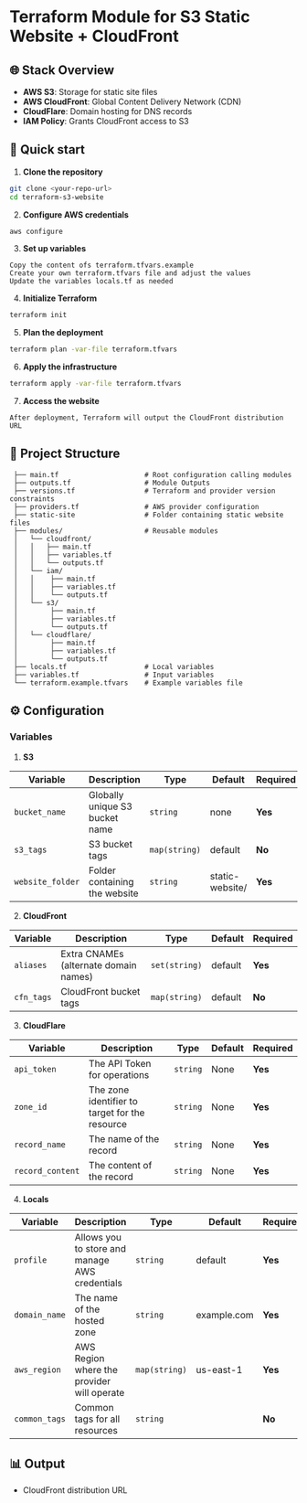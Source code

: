 # Terraform Module for S3 Static Website + CloudFront

## 🌐 Stack Overview

* **AWS S3**: Storage for static site files
* **AWS CloudFront**: Global Content Delivery Network (CDN)
* **CloudFlare**: Domain hosting for DNS records
* **IAM Policy**: Grants CloudFront access to S3

## 🚀 Quick start

1. **Clone the repository**

 ```bash
 git clone <your-repo-url>
 cd terraform-s3-website
 ```

2. **Configure AWS credentials**

 ```bash
 aws configure
 ```

3. **Set up variables**

 ```
 Copy the content ofs terraform.tfvars.example
 Create your own terraform.tfvars file and adjust the values
 Update the variables locals.tf as needed
 ```

4. **Initialize Terraform**

```bash
terraform init
```

5. **Plan the deployment**

 ```bash
 terraform plan -var-file terraform.tfvars
 ```

6. **Apply the infrastructure**

 ```bash
 terraform apply -var-file terraform.tfvars
 ```

7. **Access the website**

 ```
 After deployment, Terraform will output the CloudFront distribution URL
  ```

## 📁 Project Structure

```
 ├── main.tf                     # Root configuration calling modules
 ├── outputs.tf                  # Module Outputs
 ├── versions.tf                 # Terraform and provider version constraints
 ├── providers.tf                # AWS provider configuration
 ├── static-site                 # Folder containing static website files
 ├── modules/                    # Reusable modules
 │   └── cloudfront/            
 │   │   ├── main.tf
 │   │   ├── variables.tf
 │   │   └── outputs.tf     
 │   └── iam/ 
 │   │    ├── main.tf
 │   │    ├── variables.tf
 │   │    └── outputs.tf          
 │   └── s3/ 
 │        ├── main.tf
 │        ├── variables.tf
 │        └── outputs.tf
 │   └── cloudflare/ 
 │        ├── main.tf
 │        ├── variables.tf
 │        └── outputs.tf  
 ├── locals.tf                   # Local variables
 ├── variables.tf                # Input variables
 └── terraform.example.tfvars    # Example variables file
```

## ⚙️ Configuration

### Variables

1. **S3**

| Variable     | Description                  | Type     | Default     | Required |
| ------------ | ---------------------------- | -------- | ----------- | -------- |
| `bucket_name` | Globally unique S3 bucket name | `string` | none | **Yes** |
| `s3_tags` | S3 bucket tags | `map(string)` | default | **No** |
| `website_folder` | Folder containing the website | `string` | static-website/ | **Yes** |

2. **CloudFront**

| Variable     | Description                  | Type     | Default     | Required |
| ------------ | ---------------------------- | -------- | ----------- | -------- |
| `aliases` | Extra CNAMEs (alternate domain names) | `set(string)` | default | **Yes** |
| `cfn_tags` | CloudFront bucket tags | `map(string)` | default | **No** |


3. **CloudFlare**

| Variable     | Description                  | Type     | Default     | Required |
| ------------ | ---------------------------- | -------- | ----------- | -------- |
| `api_token`| The API Token for operations | `string` | None | **Yes** |
| `zone_id` | The zone identifier to target for the resource | `string` | None | **Yes** |
| `record_name` | The name of the record | `string` | None | **Yes** |
| `record_content` | The content of the record | `string` | None | **Yes** |

4. **Locals**

| Variable     | Description                  | Type     | Default     | Required |
| ------------ | ---------------------------- | -------- | ----------- | -------- |
| `profile` | Allows you to store and manage AWS credentials | `string` | default | **Yes** |
| `domain_name` | The name of the hosted zone | `string` | example.com | **Yes** |
| `aws_region` | AWS Region where the provider will operate | `map(string)` | us-east-1 | **Yes** |
| `common_tags` | Common tags for all resources | `string` |  | **No** |


## 📊 Output

* CloudFront distribution URL